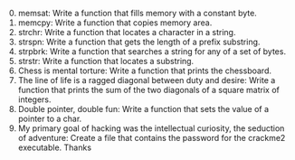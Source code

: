 0. memsat: Write a function that fills memory with a constant byte.
1. memcpy: Write a function that copies memory area.
2. strchr: Write a function that locates a character in a string.
3. strspn: Write a function that gets the length of a prefix substring.
4. strpbrk: Write a function that searches a string for any of a set of bytes.
5. strstr: Write a function that locates a substring.
6. Chess is mental torture: Write a function that prints the chessboard.
7. The line of life is a ragged diagonal between duty and desire: Write a function that prints the sum of the two diagonals of a square matrix of integers.
8. Double pointer, double fun: Write a function that sets the value of a pointer to a char.
9. My primary goal of hacking was the intellectual curiosity, the seduction of adventure: Create a file that contains the password for the crackme2 executable.
Thanks
